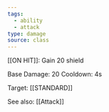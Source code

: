 ```yaml
---
tags:
  - ability
  - attack
type: damage
source: class
---
```


[[ON HIT]]: Gain 20 shield


Base Damage: 20
Cooldown: 4s

Target: [[STANDARD]]

See also: [[Attack]]